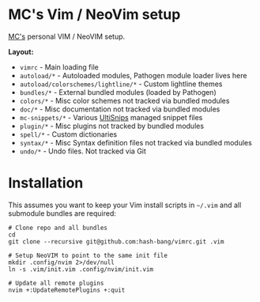 MC's Vim / NeoVim setup
=======================
[MC's](https://github.com/hash-bang) personal VIM / NeoVIM setup.

**Layout:**

* `vimrc` - Main loading file
* `autoload/*` - Autoloaded modules, Pathogen module loader lives here
* `autoload/colorschemes/lightline/*` - Custom lightline themes
* `bundles/*` - External bundled modules (loaded by Pathogen)
* `colors/*` - Misc color schemes not tracked via bundled modules
* `doc/*` - Misc documentation not tracked via bundled modules
* `mc-snippets/*` - Various [UltiSnips](https://github.com/sirver/UltiSnips) managed snippet files
* `plugin/*` - Misc plugins not tracked by bundled modules
* `spell/*` - Custom dictionaries
* `syntax/*` - Misc Syntax definition files not tracked via bundled modules
* `undo/*` - Undo files. Not tracked via Git


Installation
============
This assumes you want to keep your Vim install scripts in `~/.vim` and all submodule bundles are required:

```
# Clone repo and all bundles
cd
git clone --recursive git@github.com:hash-bang/vimrc.git .vim

# Setup NeoVIM to point to the same init file
mkdir .config/nvim 2>/dev/null
ln -s .vim/init.vim .config/nvim/init.vim

# Update all remote plugins
nvim +:UpdateRemotePlugins +:quit
```
